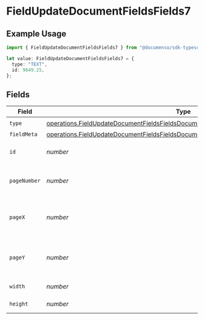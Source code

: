 # FieldUpdateDocumentFieldsFields7

## Example Usage

```typescript
import { FieldUpdateDocumentFieldsFields7 } from "@documenso/sdk-typescript/models/operations";

let value: FieldUpdateDocumentFieldsFields7 = {
  type: "TEXT",
  id: 9649.25,
};
```

## Fields

| Field                                                                                                                                                                                          | Type                                                                                                                                                                                           | Required                                                                                                                                                                                       | Description                                                                                                                                                                                    |
| ---------------------------------------------------------------------------------------------------------------------------------------------------------------------------------------------- | ---------------------------------------------------------------------------------------------------------------------------------------------------------------------------------------------- | ---------------------------------------------------------------------------------------------------------------------------------------------------------------------------------------------- | ---------------------------------------------------------------------------------------------------------------------------------------------------------------------------------------------- |
| `type`                                                                                                                                                                                         | [operations.FieldUpdateDocumentFieldsFieldsDocumentsFieldsRequestRequestBody7Type](../../models/operations/fieldupdatedocumentfieldsfieldsdocumentsfieldsrequestrequestbody7type.md)           | :heavy_check_mark:                                                                                                                                                                             | N/A                                                                                                                                                                                            |
| `fieldMeta`                                                                                                                                                                                    | [operations.FieldUpdateDocumentFieldsFieldsDocumentsFieldsRequestRequestBody7FieldMeta](../../models/operations/fieldupdatedocumentfieldsfieldsdocumentsfieldsrequestrequestbody7fieldmeta.md) | :heavy_minus_sign:                                                                                                                                                                             | N/A                                                                                                                                                                                            |
| `id`                                                                                                                                                                                           | *number*                                                                                                                                                                                       | :heavy_check_mark:                                                                                                                                                                             | The ID of the field to update.                                                                                                                                                                 |
| `pageNumber`                                                                                                                                                                                   | *number*                                                                                                                                                                                       | :heavy_minus_sign:                                                                                                                                                                             | The page number the field will be on.                                                                                                                                                          |
| `pageX`                                                                                                                                                                                        | *number*                                                                                                                                                                                       | :heavy_minus_sign:                                                                                                                                                                             | The X coordinate of where the field will be placed.                                                                                                                                            |
| `pageY`                                                                                                                                                                                        | *number*                                                                                                                                                                                       | :heavy_minus_sign:                                                                                                                                                                             | The Y coordinate of where the field will be placed.                                                                                                                                            |
| `width`                                                                                                                                                                                        | *number*                                                                                                                                                                                       | :heavy_minus_sign:                                                                                                                                                                             | The width of the field.                                                                                                                                                                        |
| `height`                                                                                                                                                                                       | *number*                                                                                                                                                                                       | :heavy_minus_sign:                                                                                                                                                                             | The height of the field.                                                                                                                                                                       |